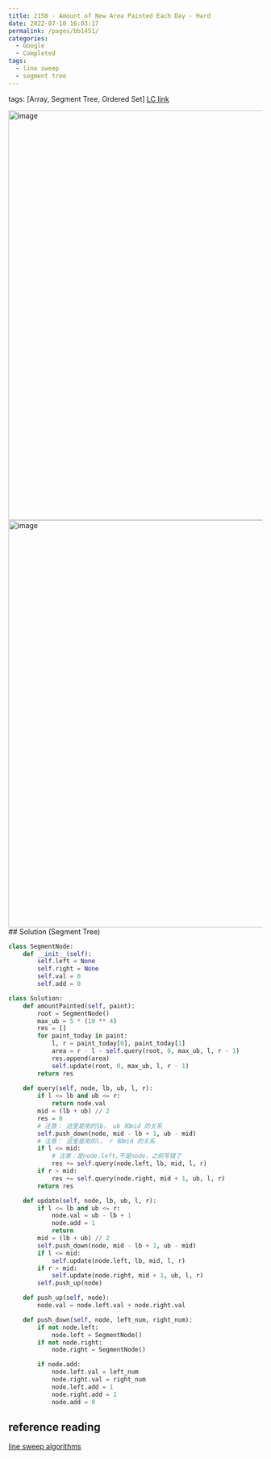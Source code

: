 ```yaml
---
title: 2158 - Amount of New Area Painted Each Day - Hard
date: 2022-07-10 16:03:17
permalink: /pages/bb1451/
categories:
  - Google
  - Completed
tags:
  - line sweep
  - segment tree
---
```

tags: [Array, Segment Tree, Ordered Set]
[LC link](https://leetcode.cn/problems/amount-of-new-area-painted-each-day/)

<img width="812" alt="image" src="https://user-images.githubusercontent.com/41789327/179910512-dc0121ae-5d5f-4d7a-9fb2-c932757f67a0.png">
<img width="807" alt="image" src="https://user-images.githubusercontent.com/41789327/179910550-278eba9b-8943-497c-822a-b893ad6e0ac9.png">
## Solution (Segment Tree)

```python
class SegmentNode:
	def __init__(self):
		self.left = None
		self.right = None
		self.val = 0
		self.add = 0

class Solution:
	def amountPainted(self, paint):
		root = SegmentNode()
		max_ub = 5 * (10 ** 4)
		res = []
		for paint_today in paint:
			l, r = paint_today[0], paint_today[1]
			area = r - l - self.query(root, 0, max_ub, l, r - 1)
			res.append(area)
			self.update(root, 0, max_ub, l, r - 1)
		return res
	
	def query(self, node, lb, ub, l, r):
		if l <= lb and ub <= r:
			return node.val
		mid = (lb + ub) // 2
		res = 0
		# 注意： 这里是用的lb， ub 和mid 的关系
		self.push_down(node, mid - lb + 1, ub - mid)
		# 注意： 这里是用的l， r 和mid 的关系
		if l <= mid:
			# 注意：是node.left,不是node，之前写错了
			res += self.query(node.left, lb, mid, l, r)
		if r > mid:
			res += self.query(node.right, mid + 1, ub, l, r)
		return res

	def update(self, node, lb, ub, l, r):
		if l <= lb and ub <= r:
			node.val = ub - lb + 1
			node.add = 1
			return 
		mid = (lb + ub) // 2
		self.push_down(node, mid - lb + 1, ub - mid)
		if l <= mid:
			self.update(node.left, lb, mid, l, r)
		if r > mid:
			self.update(node.right, mid + 1, ub, l, r)
		self.push_up(node)

	def push_up(self, node):
		node.val = node.left.val + node.right.val

	def push_down(self, node, left_num, right_num):
		if not node.left:
			node.left = SegmentNode()
		if not node.right:
			node.right = SegmentNode()

		if node.add:
			node.left.val = left_num
			node.right.val = right_num 
			node.left.add = 1
			node.right.add = 1
			node.add = 0
```


## reference reading
[line sweep algorithms](https://leetcode.com/discuss/study-guide/2166045/line-sweep-algorithms)
